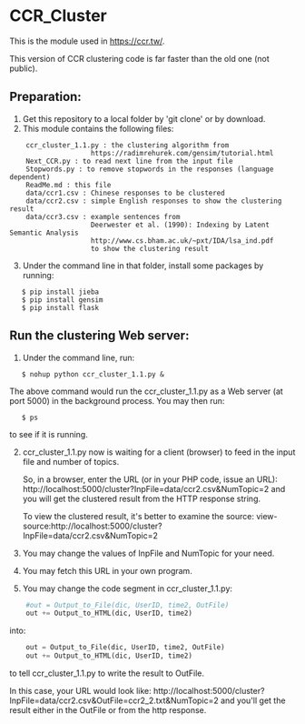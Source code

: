 # CCR_Cluster

This is the module used in https://ccr.tw/.

This version of CCR clustering code is far faster than the old one (not public).

## Preparation:
1. Get this repository to a local folder by 'git clone' or by download.
2. This module contains the following files:
```
    ccr_cluster_1.1.py : the clustering algorithm from 
                    https://radimrehurek.com/gensim/tutorial.html
    Next_CCR.py : to read next line from the input file
    Stopwords.py : to remove stopwords in the responses (language dependent)
    ReadMe.md : this file
    data/ccr1.csv : Chinese responses to be clustered
    data/ccr2.csv : simple English responses to show the clustering result
    data/ccr3.csv : example sentences from 
                    Deerwester et al. (1990): Indexing by Latent Semantic Analysis
                    http://www.cs.bham.ac.uk/~pxt/IDA/lsa_ind.pdf
                    to show the clustering result
```
3. Under the command line in that folder, install some packages by running:
```
   $ pip install jieba
   $ pip install gensim
   $ pip install flask
```

## Run the clustering Web server:
1. Under the command line, run:
```
   $ nohup python ccr_cluster_1.1.py &
```
The above command would run the ccr_cluster_1.1.py as a Web server 
(at port 5000) in the background process. You may then run:
```
   $ ps
```
to see if it is running.

2. ccr_cluster_1.1.py now is waiting for a client (browser) to 
   feed in the input file and number of topics.

   So, in a browser, enter the URL (or in your PHP code, issue an URL):
   http://localhost:5000/cluster?InpFile=data/ccr2.csv&NumTopic=2
   and you will get the clustered result from the HTTP response string.

   To view the clustered result, it's better to examine the source:
   view-source:http://localhost:5000/cluster?InpFile=data/ccr2.csv&NumTopic=2

3. You may change the values of InpFile and NumTopic for your need.
4. You may fetch this URL in your own program.
5. You may change the code segment in ccr_cluster_1.1.py:
```python
    #out = Output_to_File(dic, UserID, time2, OutFile)
    out += Output_to_HTML(dic, UserID, time2)
```
into:
```python
    out = Output_to_File(dic, UserID, time2, OutFile)
    out += Output_to_HTML(dic, UserID, time2)
```
to tell ccr_cluster_1.1.py to write the result to OutFile.

In this case, your URL would look like:
http://localhost:5000/cluster?InpFile=data/ccr2.csv&OutFile=ccr2_2.txt&NumTopic=2
and you'll get the result either in the OutFile or from the http response.
